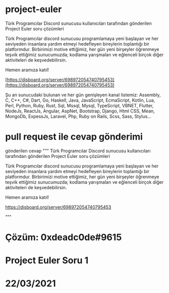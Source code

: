 # project-euler
Türk Programcılar Discord sunucusu kullanıcıları tarafından gönderilen Project Euler soru çözümleri

Türk Programcılar discord sunucusu programlamaya yeni başlayan ve her seviyeden insanlara yardım etmeyi hedefleyen bireylerin toplantığı bir platformdur. Birbirimizi motive ettiğimiz, her gün yeni birşeyler öğrenmeye teşvik ettiğimiz sunucumuzda; kodlama yarışmaları ve eğlenceli birçok diğer aktiviteleri de keşvedebilirsin.

Hemen aramıza katıl!

[https://disboard.org/server/698972054740795453](https://disboard.org/server/698972054740795453)

Şu an sunucudaki bulunan ve her gün genişleyen kanal listemiz: Assembly, C, C++, C#, Dart, Go, Haskell, Java, JavaScript, EcmaScript, Kotlin, Lua, Perl, Python, Ruby, Rust, Sql, Mssql, Mysql, TypeScript, VBNET, Flutter, NodeJs, ReactJs, Angular, AspNet, Bootstrap, Django, Html CSS, Mean, MongoDb, ExpessJs, Laravel, Php, Ruby on Rails, Scss, Sass, Stylus...

# pull request ile cevap gönderimi

gönderilen cevap 
"""
Türk Programcılar Discord sunucusu kullanıcıları tarafından gönderilen 
Project Euler soru çözümleri

Türk Programcılar discord sunucusu programlamaya yeni başlayan ve her seviyeden 
insanlara yardım etmeyi hedefleyen bireylerin toplantığı bir platformdur.
Birbirimizi motive ettiğimiz, her gün yeni birşeyler öğrenmeye teşvik ettiğimiz
sunucumuzda; kodlama yarışmaları ve eğlenceli birçok diğer 
aktiviteleri de keşvedebilirsin.

Hemen aramıza katıl!

https://disboard.org/server/698972054740795453

"""

# Çözüm: 0xdeadc0de#9615
# Project Euler Soru 1
# 22/03/2021